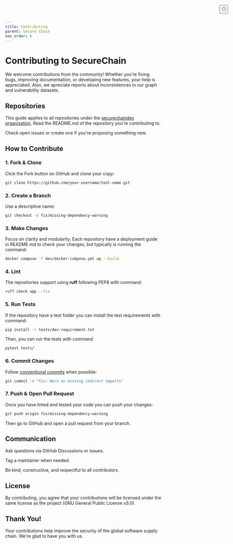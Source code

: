 ```yaml
---
title: Contributing
parent: Secure Chain
nav_order: 6
---
```


# Contributing to SecureChain

We welcome contributions from the community! Whether you're fixing bugs, improving documentation, or developing new features, your help is appreciated. Also, we apreciate reports about inconsistences in our graph and vulnerability datasets.

## Repositories

This guide applies to all repositories under the [securechaindev organization](https://github.com/securechaindev). Read the README.md of the repository you're contributing to.

Check open issues or create one if you're proposing something new.

##  How to Contribute

### 1. Fork & Clone

Click the Fork button on GitHub and clone your copy:
```bash
git clone https://github.com/your-username/tool-name.git
```

### 2. Create a Branch

Use a descriptive name:
```bash
git checkout -b fix/missing-dependency-warning
```

### 3. Make Changes

Focus on clarity and modularity. Each repository have a deployment guide in README.md to check your changes, but typically is running the command:
```bash
docker compose -f dev/docker-compose.yml up --build
```

### 4. Lint

The repositories support using **ruff** following PEP8 with command:
```bash
ruff check app --fix
```

### 5. Run Tests

If the repository have a test folder you can install the test requirements with command:
```bash
pip install -r tests/dev-requirement.txt
```

Then, you can run the tests with command
```bash
pytest tests/
```

### 6. Commit Changes

Follow [conventional commits](https://www.conventionalcommits.org/en/v1.0.0/) when possible:
```bash
git commit -m "fix: Warn on missing indirect imports"
```

### 7. Push & Open Pull Request

Once you have linted and tested your code you can push your changes:
```bash
git push origin fix/missing-dependency-warning
```

Then go to GitHub and open a pull request from your branch.

## Communication

Ask questions via GitHub Discussions or issues.

Tag a maintainer when needed.

Be kind, constructive, and respectful to all contributors.

## License

By contributing, you agree that your contributions will be licensed under the same license as the project (GNU General Public License v3.0).

## Thank You!

Your contributions help improve the security of the global software supply chain. We're glad to have you with us.

<button class="btn js-toggle-dark-mode" style="
  position: fixed;
  top: 1rem;
  right: 1rem;
  z-index: 1000;
">
  🌕
</button>

<script>
  const toggleDarkMode = document.querySelector('.js-toggle-dark-mode');
  jtd.addEvent(toggleDarkMode, 'click', function () {
    if (jtd.getTheme() === 'dark') {
      jtd.setTheme('light');
      toggleDarkMode.textContent = '🌕';
    } else {
      jtd.setTheme('dark');
      toggleDarkMode.textContent = '☀️';
    }
  });
</script>
